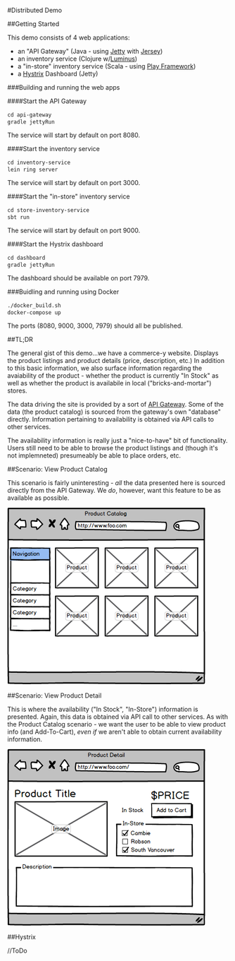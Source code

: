 #Distributed Demo

##Getting Started

This demo consists of 4 web applications:

- an "API Gateway" (Java - using [Jetty](http://jetty.codehaus.org/) with [Jersey](http://jersey.java.net/))
- an inventory service (Clojure w/[Luminus](http://www.luminusweb.net))
- a "in-store" inventory service (Scala - using [Play Framework](http://playframework.com/))
- a [Hystrix](https://github.com/Netflix/Hystrix) Dashboard (Jetty)

###Building and running the web apps

####Start the API Gateway

    cd api-gateway
    gradle jettyRun

The service will start by default on port 8080.

####Start the inventory service

    cd inventory-service
    lein ring server

The service will start by default on port 3000.

####Start the "in-store" inventory service

    cd store-inventory-service
    sbt run

The service will start by default on port 9000.

####Start the Hystrix dashboard

    cd dashboard
    gradle jettyRun

The dashboard should be available on port 7979.

###Buidling and running using Docker

    ./docker_build.sh
    docker-compose up

The ports (8080, 9000, 3000, 7979) should all be published.

##TL;DR

The general gist of this demo…we have a commerce-y website. Displays the product listings and product details (price, description, etc.)
In addition to this basic information, we also surface information regarding the avaiability of the product - whether the product is currently
"In Stock" as well as whether the product is availabile in local ("bricks-and-mortar") stores.

The data driving the site is provided by a sort of [API Gateway](http://microservices.io/patterns/apigateway.html). Some of the data (the product 
catalog) is sourced from the gateway's own "database" directly. Information pertaining to availability is obtained via API calls to other services.

The availability information is really just a "nice-to-have" bit of functionality. Users still need to be able to browse the product listings and (though
it's not implemneted) presumeably be able to place orders, etc. 

##Scenario: View Product Catalog

This scenario is fairly uninteresting - _all_ the data presented here is sourced directly from the API Gateway. We *do*, however, want this feature to 
be as available as possible.

![Product Catalog](images/product_catalog.png)

##Scenario: View Product Detail

This is where the availability ("In Stock", "In-Store") information is presented. Again, this data is obtained via API call to other services. As with the Product 
Catalog scenario - we want the user to be able to view product info (and Add-To-Cart), *even if* we aren't able to obtain current availability information.

![Product Detail](images/product_detail.png)

##Hystrix

//ToDo
